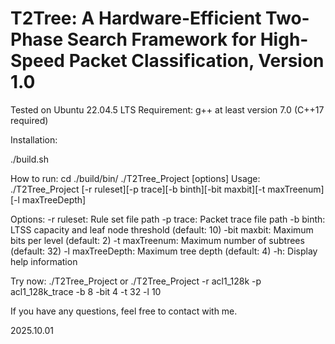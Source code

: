 # T2Tree: A Hardware-Efficient Two-Phase Search Framework for High-Speed Packet Classification, Version 1.0
Tested on Ubuntu 22.04.5 LTS
Requirement:
g++ at least version 7.0 (C++17 required)

Installation:

./build.sh

How to run: cd ./build/bin/
./T2Tree_Project [options]
Usage:
./T2Tree_Project [-r ruleset][-p trace][-b binth][-bit maxbit][-t maxTreenum][-l maxTreeDepth]

Options:
-r ruleset: Rule set file path
-p trace: Packet trace file path
-b binth: LTSS capacity and leaf node threshold (default: 10)
-bit maxbit: Maximum bits per level (default: 2)
-t maxTreenum: Maximum number of subtrees (default: 32)
-l maxTreeDepth: Maximum tree depth (default: 4)
-h: Display help information

Try now:
./T2Tree_Project
or
./T2Tree_Project -r acl1_128k -p acl1_128k_trace -b 8 -bit 4 -t 32 -l 10

If you have any questions, feel free to contact with me.

2025.10.01




